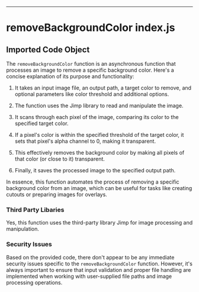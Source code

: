 

  

  

  

  

  

  

  

---
# removeBackgroundColor index.js
## Imported Code Object
The `removeBackgroundColor` function is an asynchronous function that processes an image to remove a specific background color. Here's a concise explanation of its purpose and functionality:

1. It takes an input image file, an output path, a target color to remove, and optional parameters like color threshold and additional options.

2. The function uses the Jimp library to read and manipulate the image.

3. It scans through each pixel of the image, comparing its color to the specified target color.

4. If a pixel's color is within the specified threshold of the target color, it sets that pixel's alpha channel to 0, making it transparent.

5. This effectively removes the background color by making all pixels of that color (or close to it) transparent.

6. Finally, it saves the processed image to the specified output path.

In essence, this function automates the process of removing a specific background color from an image, which can be useful for tasks like creating cutouts or preparing images for overlays.

### Third Party Libaries

Yes, this function uses the third-party library Jimp for image processing and manipulation.

### Security Issues

Based on the provided code, there don't appear to be any immediate security issues specific to the `removeBackgroundColor` function. However, it's always important to ensure that input validation and proper file handling are implemented when working with user-supplied file paths and image processing operations.


  
